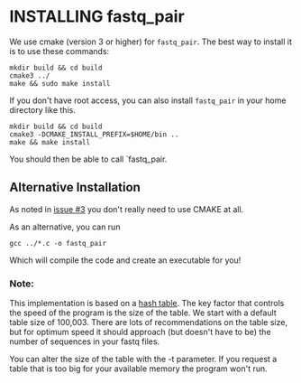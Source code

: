 # INSTALLING fastq_pair

We use cmake (version 3 or higher) for `fastq_pair`. The best way to install it is to use these commands:

```
mkdir build && cd build
cmake3 ../
make && sudo make install
```

If you don't have root access, you can also install `fastq_pair` in your home directory like this.

```
mkdir build && cd build
cmake3 -DCMAKE_INSTALL_PREFIX=$HOME/bin ..
make && make install
```

You should then be able to call `fastq_pair.

## Alternative Installation

As noted in [issue #3](https://github.com/linsalrob/fastq-pair/issues/3) you don't really need to use CMAKE at all.

As an alternative, you can run

```
gcc ../*.c -o fastq_pair
```

Which will compile the code and create an executable for you!


### Note:

This implementation is based on a [hash table](https://en.wikipedia.org/wiki/Hash_table). The key
factor that controls the speed of the program is the size of the table. We start with a default table
size of 100,003. There are lots of recommendations on the table size, but for optimum speed it should 
approach (but doesn't have to be) the number of sequences in your fastq files. 

You can alter the size of the table with the -t parameter. If you request a table that is too big for
your available memory the program won't run.

